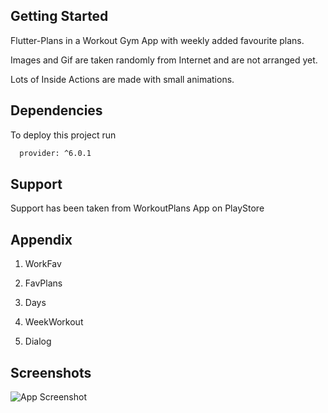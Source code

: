 
## Getting Started

Flutter-Plans in a Workout Gym App with weekly added favourite plans.

Images and Gif are taken randomly from Internet and are not arranged yet.

Lots of Inside Actions are made with small animations.


## Dependencies

To deploy this project run

```bash
  provider: ^6.0.1
```


## Support

Support has been taken from WorkoutPlans App on PlayStore


## Appendix

1. WorkFav

2. FavPlans 

3. Days

4. WeekWorkout

5. Dialog


## Screenshots

![App Screenshot](https://via.placeholder.com/468x300?text=App+Screenshot+Here)

